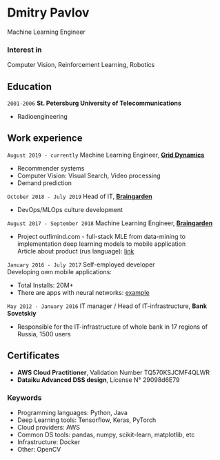 
# Dmitry Pavlov
Machine Learning Engineer

### Interest in
Computer Vision, Reinforcement Learning, Robotics

## Education
`2001-2006`
__St.  Petersburg University of Telecommunications__
* Radioengineering

## Work experience
`August 2019 - currently`
Machine Learning Engineer, [__Grid Dynamics__](https://www.griddynamics.com/)
* Recommender systems
* Computer Vision: Visual Search, Video processing
* Demand prediction

`October 2018 - July 2019`
Head of IT, [__Braingarden__](https://braingarden.ai)
* DevOps/MLOps culture development

`August 2017 - September 2018`
Machine Learning Engineer, [__Braingarden__](https://braingarden.ai)
* Project outfimind.com - full-stack MLE from data-mining to implementation deep learning models to mobile application  
Article about product (rus language): [link](https://vc.ru/tribuna/38102-taymlayn-outfitmind)

`January 2016 - July 2017`
Self-employed developer  
Developing own mobile applications:
* Total Installs: 20M+
* There are apps with neural networks: [example](https://github.com/deerslab/quickdraw)

`May 2012 - January 2016`
IT manager / Head of IT-infrastructure, __Bank Sovetskiy__
* Responsible for the IT-infrastructure of whole bank in 17 regions of Russia, 1500 users

## Certificates
* __AWS Cloud Practitioner__, Validation Number TQ570KSJCMF4QLWR
* __Dataiku Advanced DSS design__, License N° 29098d6E79

### Keywords
* Programming languages: Python, Java
* Deep Learning tools: Tensorflow, Keras, PyTorch
* Cloud providers: AWS
* Common DS tools: pandas, numpy, scikit-learn, matplotlib, etc
* Infrastructure: Docker
* Other: OpenCV